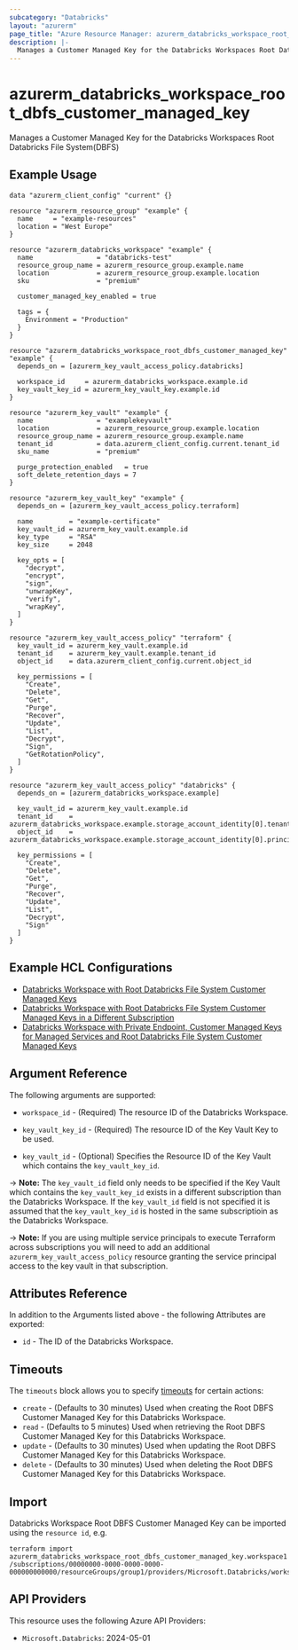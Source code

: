 ```yaml
---
subcategory: "Databricks"
layout: "azurerm"
page_title: "Azure Resource Manager: azurerm_databricks_workspace_root_dbfs_customer_managed_key"
description: |-
  Manages a Customer Managed Key for the Databricks Workspaces Root Databricks File System(DBFS)
---
```


# azurerm_databricks_workspace_root_dbfs_customer_managed_key

Manages a Customer Managed Key for the Databricks Workspaces Root Databricks File System(DBFS)

## Example Usage

```hcl
data "azurerm_client_config" "current" {}

resource "azurerm_resource_group" "example" {
  name     = "example-resources"
  location = "West Europe"
}

resource "azurerm_databricks_workspace" "example" {
  name                = "databricks-test"
  resource_group_name = azurerm_resource_group.example.name
  location            = azurerm_resource_group.example.location
  sku                 = "premium"

  customer_managed_key_enabled = true

  tags = {
    Environment = "Production"
  }
}

resource "azurerm_databricks_workspace_root_dbfs_customer_managed_key" "example" {
  depends_on = [azurerm_key_vault_access_policy.databricks]

  workspace_id     = azurerm_databricks_workspace.example.id
  key_vault_key_id = azurerm_key_vault_key.example.id
}

resource "azurerm_key_vault" "example" {
  name                = "examplekeyvault"
  location            = azurerm_resource_group.example.location
  resource_group_name = azurerm_resource_group.example.name
  tenant_id           = data.azurerm_client_config.current.tenant_id
  sku_name            = "premium"

  purge_protection_enabled   = true
  soft_delete_retention_days = 7
}

resource "azurerm_key_vault_key" "example" {
  depends_on = [azurerm_key_vault_access_policy.terraform]

  name         = "example-certificate"
  key_vault_id = azurerm_key_vault.example.id
  key_type     = "RSA"
  key_size     = 2048

  key_opts = [
    "decrypt",
    "encrypt",
    "sign",
    "unwrapKey",
    "verify",
    "wrapKey",
  ]
}

resource "azurerm_key_vault_access_policy" "terraform" {
  key_vault_id = azurerm_key_vault.example.id
  tenant_id    = azurerm_key_vault.example.tenant_id
  object_id    = data.azurerm_client_config.current.object_id

  key_permissions = [
    "Create",
    "Delete",
    "Get",
    "Purge",
    "Recover",
    "Update",
    "List",
    "Decrypt",
    "Sign",
    "GetRotationPolicy",
  ]
}

resource "azurerm_key_vault_access_policy" "databricks" {
  depends_on = [azurerm_databricks_workspace.example]

  key_vault_id = azurerm_key_vault.example.id
  tenant_id    = azurerm_databricks_workspace.example.storage_account_identity[0].tenant_id
  object_id    = azurerm_databricks_workspace.example.storage_account_identity[0].principal_id

  key_permissions = [
    "Create",
    "Delete",
    "Get",
    "Purge",
    "Recover",
    "Update",
    "List",
    "Decrypt",
    "Sign"
  ]
}
```

## Example HCL Configurations

* [Databricks Workspace with Root Databricks File System Customer Managed Keys](https://github.com/hashicorp/terraform-provider-azurerm/tree/main/examples/databricks/customer-managed-key/dbfs)
* [Databricks Workspace with Root Databricks File System Customer Managed Keys in a Different Subscription](https://github.com/hashicorp/terraform-provider-azurerm/tree/main/examples/databricks/customer-managed-key/dbfs-cross-subscription)
* [Databricks Workspace with Private Endpoint, Customer Managed Keys for Managed Services and Root Databricks File System Customer Managed Keys](https://github.com/hashicorp/terraform-provider-azurerm/tree/main/examples/private-endpoint/databricks/managed-services)

## Argument Reference

The following arguments are supported:

* `workspace_id` - (Required) The resource ID of the Databricks Workspace.

* `key_vault_key_id` - (Required) The resource ID of the Key Vault Key to be used.

* `key_vault_id` - (Optional) Specifies the Resource ID of the Key Vault which contains the `key_vault_key_id`.

-> **Note:** The `key_vault_id` field only needs to be specified if the Key Vault which contains the `key_vault_key_id` exists in a different subscription than the Databricks Workspace. If the `key_vault_id` field is not specified it is assumed that the `key_vault_key_id` is hosted in the same subscriptioin as the Databricks Workspace.

-> **Note:** If you are using multiple service principals to execute Terraform across subscriptions you will need to add an additional `azurerm_key_vault_access_policy` resource granting the service principal access to the key vault in that subscription.

## Attributes Reference

In addition to the Arguments listed above - the following Attributes are exported:

* `id` - The ID of the Databricks Workspace.

## Timeouts

The `timeouts` block allows you to specify [timeouts](https://www.terraform.io/language/resources/syntax#operation-timeouts) for certain actions:

* `create` - (Defaults to 30 minutes) Used when creating the Root DBFS Customer Managed Key for this Databricks Workspace.
* `read` - (Defaults to 5 minutes) Used when retrieving the Root DBFS Customer Managed Key for this Databricks Workspace.
* `update` - (Defaults to 30 minutes) Used when updating the Root DBFS Customer Managed Key for this Databricks Workspace.
* `delete` - (Defaults to 30 minutes) Used when deleting the Root DBFS Customer Managed Key for this Databricks Workspace.

## Import

Databricks Workspace Root DBFS Customer Managed Key can be imported using the `resource id`, e.g.

```shell
terraform import azurerm_databricks_workspace_root_dbfs_customer_managed_key.workspace1 /subscriptions/00000000-0000-0000-0000-000000000000/resourceGroups/group1/providers/Microsoft.Databricks/workspaces/workspace1
```

## API Providers
<!-- This section is generated, changes will be overwritten -->
This resource uses the following Azure API Providers:

* `Microsoft.Databricks`: 2024-05-01
